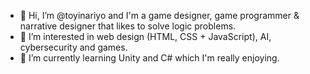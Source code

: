 - 👋 Hi, I’m @toyinariyo and I'm a game designer, game programmer & narrative designer that likes to solve logic problems. 
- 👀 I’m interested in web design (HTML, CSS + JavaScript), AI, cybersecurity and games.
- 🌱 I’m currently learning Unity and C# which I'm really enjoying. 

<!---
toyinariyo/toyinariyo is a ✨ special ✨ repository because its `README.md` (this file) appears on your GitHub profile.
You can click the Preview link to take a look at your changes.
--->
